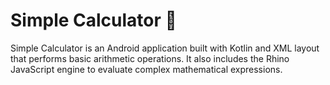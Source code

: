 <h1>Simple Calculator 🧮</h1>
<p>Simple Calculator is an Android application built with Kotlin and XML layout that performs basic arithmetic operations. It also includes the Rhino JavaScript engine to evaluate complex mathematical expressions.</p>
